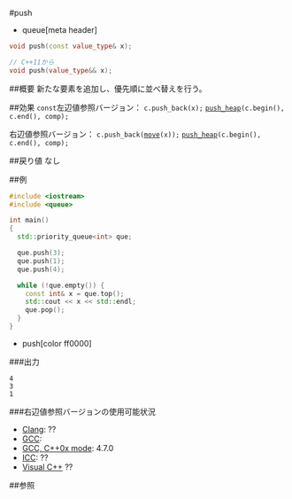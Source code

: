 #push
* queue[meta header]

```cpp
void push(const value_type& x);

// C++11から
void push(value_type&& x);
```

##概要
新たな要素を追加し、優先順に並べ替えを行う。


##効果
`const`左辺値参照バージョン： 
`c.push_back(x);` 
[`push_heap`](/reference/algorithm/push_heap.md)`(c.begin(), c.end(), comp);` 

右辺値参照バージョン： 
`c.push_back(`[`move`](/reference/utility/move.md)`(x));`
[`push_heap`](/reference/algorithm/push_heap.md)`(c.begin(), c.end(), comp);`


##戻り値
なし


##例
```cpp
#include <iostream>
#include <queue>

int main()
{
  std::priority_queue<int> que;

  que.push(3);
  que.push(1);
  que.push(4);

  while (!que.empty()) {
    const int& x = que.top();
    std::cout << x << std::endl;
    que.pop();
  }
}
```
* push[color ff0000]

###出力
```
4
3
1
```

###右辺値参照バージョンの使用可能状況
- [Clang](/implementation.md#clang): ??
- [GCC](/implementation.md#gcc): 
- [GCC, C++0x mode](/implementation.md#gcc): 4.7.0
- [ICC](/implementation.md#icc): ??
- [Visual C++](/implementation.md#visual_cpp) ??


##参照


